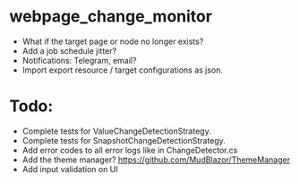 # webpage_change_monitor

- What if the target page or node no longer exists?
- Add a job schedule jitter?
- Notifications: Telegram, email?
- Import export resource / target configurations as json.

# Todo:

- Complete tests for ValueChangeDetectionStrategy.
- Complete tests for SnapshotChangeDetectionStrategy.
- Add error codes to all error logs like in ChangeDetector.cs
- Add the theme manager? https://github.com/MudBlazor/ThemeManager
- Add input validation on UI
